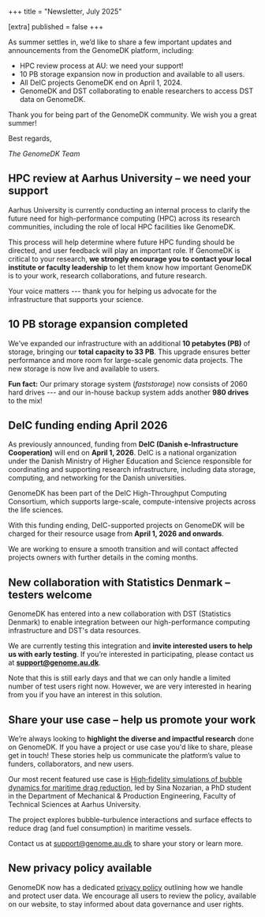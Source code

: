 +++
title = "Newsletter, July 2025"

[extra]
published = false
+++

As summer settles in, we’d like to share a few important updates and announcements from the GenomeDK platform, including:

* HPC review process at AU: we need your support!
* 10 PB storage expansion now in production and available to all users.
* All DeIC projects GenomeDK end on April 1, 2024.
* GenomeDK and DST collaborating to enable researchers to access DST data on GenomeDK.

Thank you for being part of the GenomeDK community. We wish you a great summer!

Best regards,

_The GenomeDK Team_

<!-- more -->

## HPC review at Aarhus University – we need your support

Aarhus University is currently conducting an internal process to clarify the future need for high-performance computing (HPC) across its research communities, including the role of local HPC facilities like GenomeDK.

This process will help determine where future HPC funding should be directed, and user feedback will play an important role. If GenomeDK is critical to your research, **we strongly encourage you to contact your local institute or faculty leadership** to let them know how important GenomeDK is to your work, research collaborations, and future research.

Your voice matters --- thank you for helping us advocate for the infrastructure that supports your science.

## 10 PB storage expansion completed

We’ve expanded our infrastructure with an additional **10 petabytes (PB)** of storage, bringing our **total capacity to 33 PB**. This upgrade ensures better performance and more room for large-scale genomic data projects. The new storage is now live and available to users.

**Fun fact:** Our primary storage system (*faststorage*) now consists of 2060 hard drives --- and our in-house backup system adds another **980 drives** to the mix!

## DeIC funding ending April 2026

As previously announced, funding from **DeIC (Danish e-Infrastructure Cooperation)** will end on **April 1, 2026**. DeIC is a national organization under the Danish Ministry of Higher Education and Science responsible for coordinating and supporting research infrastructure, including data storage, computing, and networking for the Danish universities.

GenomeDK has been part of the DeIC High-Throughput Computing Consortium, which supports large-scale, compute-intensive projects across the life sciences.

With this funding ending, DeIC-supported projects on GenomeDK will be charged for their resource usage from **April 1, 2026 and onwards**.

We are working to ensure a smooth transition and will contact affected projects owners with further details in the coming months.

## New collaboration with Statistics Denmark – testers welcome

GenomeDK has entered into a new collaboration with DST (Statistics Denmark) to enable integration between our high-performance computing infrastructure and DST's data resources.

We are currently testing this integration and **invite interested users to help us with early testing**. If you’re interested in participating, please contact us at **[support@genome.au.dk](mailto:support@genome.au.dk)**. 

Note that this is still early days and that we can only handle a limited number of test users right now. However, we are very interested in hearing from you if you have an interest in this solution.

## Share your use case – help us promote your work

We’re always looking to **highlight the diverse and impactful research** done on GenomeDK. If you have a project or use case you'd like to share, please get in touch! These stories help us communicate the platform’s value to funders, collaborators, and new users.

Our most recent featured use case is [High‑fidelity simulations of bubble dynamics for maritime drag reduction](https://genome.au.dk/news/bubble-turbulence-use-case/), led by Sina Nozarian, a PhD student in the Department of Mechanical & Production Engineering, Faculty of Technical Sciences at Aarhus University.

The project explores bubble–turbulence interactions and surface effects to reduce drag (and fuel consumption) in maritime vessels.

Contact us at [support@genome.au.dk](mailto:support@genome.au.dk) to share your story or learn more.

## New privacy policy available

GenomeDK now has a dedicated [privacy policy](@/privacy.md) outlining how we handle and protect user data. We encourage all users to review the policy, available on our website, to stay informed about data governance and user rights.
